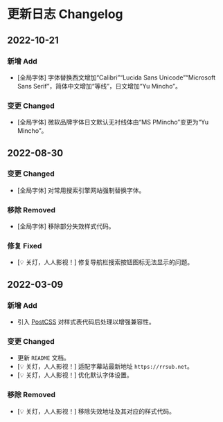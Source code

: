 # 更新日志 Changelog

## 2022-10-21

### 新增 Add

- [全局字体] 字体替换西文增加“Calibri”“Lucida Sans Unicode”“Microsoft Sans Serif”，简体中文增加“等线”，日文增加“Yu Mincho”。

### 变更 Changed

- [全局字体] 微软品牌字体日文默认无衬线体由“MS PMincho”变更为“Yu Mincho”。

## 2022-08-30

### 变更 Changed

- [全局字体] 对常用搜索引擎网站强制替换字体。

### 移除 Removed

- [全局字体] 移除部分失效样式代码。

### 修复 Fixed

- [💡 关灯，人人影视！] 修复导航栏搜索按钮图标无法显示的问题。

## 2022-03-09

### 新增 Add

- 引入 [PostCSS](https://github.com/postcss/postcss) 对样式表代码后处理以增强兼容性。

### 变更 Changed

- 更新 `README` 文档。
- [💡 关灯，人人影视！] 适配字幕站最新地址 `https://rrsub.net`。
- [💡 关灯，人人影视！] 优化默认字体设置。

### 移除 Removed

- [💡 关灯，人人影视！] 移除失效地址及其对应的样式代码。
